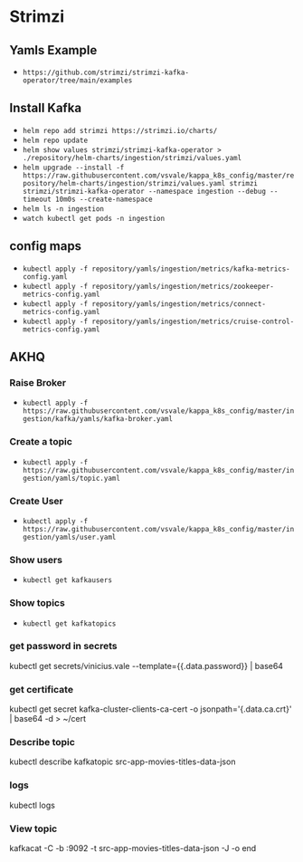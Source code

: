 # Strimzi

## Yamls Example

- `https://github.com/strimzi/strimzi-kafka-operator/tree/main/examples`

## Install Kafka

- `helm repo add strimzi https://strimzi.io/charts/`
- `helm repo update`
- `helm show values strimzi/strimzi-kafka-operator > ./repository/helm-charts/ingestion/strimzi/values.yaml`
- `helm upgrade --install -f https://raw.githubusercontent.com/vsvale/kappa_k8s_config/master/repository/helm-charts/ingestion/strimzi/values.yaml strimzi strimzi/strimzi-kafka-operator --namespace ingestion --debug --timeout 10m0s --create-namespace`
- `helm ls -n ingestion`
- `watch kubectl get pods -n ingestion`

## config maps

- `kubectl apply -f repository/yamls/ingestion/metrics/kafka-metrics-config.yaml`
- `kubectl apply -f repository/yamls/ingestion/metrics/zookeeper-metrics-config.yaml`
- `kubectl apply -f repository/yamls/ingestion/metrics/connect-metrics-config.yaml`
- `kubectl apply -f repository/yamls/ingestion/metrics/cruise-control-metrics-config.yaml`

## AKHQ

### Raise Broker

- `kubectl apply -f https://raw.githubusercontent.com/vsvale/kappa_k8s_config/master/ingestion/kafka/yamls/kafka-broker.yaml`

### Create a topic

- `kubectl apply -f https://raw.githubusercontent.com/vsvale/kappa_k8s_config/master/ingestion/yamls/topic.yaml`

### Create User

- `kubectl apply -f https://raw.githubusercontent.com/vsvale/kappa_k8s_config/master/ingestion/yamls/user.yaml`

### Show users

- `kubectl get kafkausers`

### Show topics

- `kubectl get kafkatopics`

### get password in secrets

kubectl get secrets/vinicius.vale --template={{.data.password}} | base64

### get certificate

kubectl get secret kafka-cluster-clients-ca-cert -o jsonpath='{.data.ca\.crt}' | base64 -d > ~/cert

### Describe topic

kubectl describe kafkatopic src-app-movies-titles-data-json

### logs

kubectl logs <service>

### View topic

kafkacat -C -b <ip>:9092 -t src-app-movies-titles-data-json -J -o end
